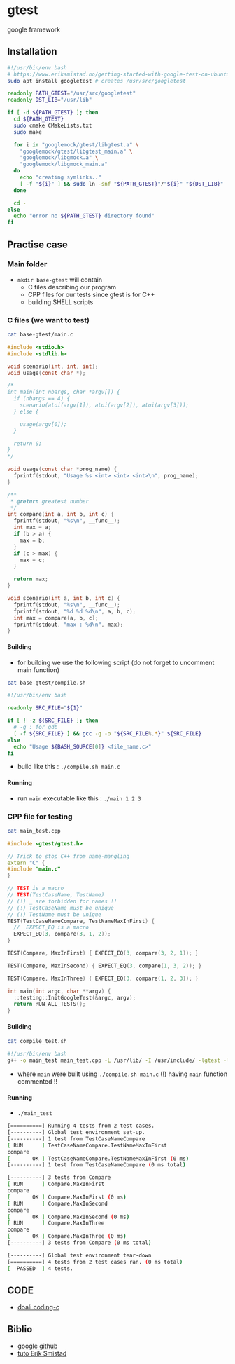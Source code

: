 # gtest 

google framework

## Installation

```bash
#!/usr/bin/env bash
# https://www.eriksmistad.no/getting-started-with-google-test-on-ubuntu/
sudo apt install googletest # creates /usr/src/googletest

readonly PATH_GTEST="/usr/src/googletest"
readonly DST_LIB="/usr/lib"

if [ -d ${PATH_GTEST} ]; then
  cd ${PATH_GTEST}
  sudo cmake CMakeLists.txt
  sudo make

  for i in "googlemock/gtest/libgtest.a" \
    "googlemock/gtest/libgtest_main.a" \
    "googlemock/libgmock.a" \
    "googlemock/libgmock_main.a"
  do
    echo "creating symlinks.."
    [ -f "${i}" ] && sudo ln -snf "${PATH_GTEST}"/"${i}" "${DST_LIB}"
  done

  cd -
else
  echo "error no ${PATH_GTEST} directory found"
fi
```

## Practise case

### Main folder

- `mkdir base-gtest` will contain 
    - C files describing our program
    - CPP files for our tests since gtest is for C++
    - building SHELL scripts


### C files (we want to test)

```bash
cat base-gtest/main.c
```

```c
#include <stdio.h>
#include <stdlib.h>

void scenario(int, int, int);
void usage(const char *);

/*
int main(int nbargs, char *argv[]) {
  if (nbargs == 4) {
    scenario(atoi(argv[1]), atoi(argv[2]), atoi(argv[3]));
  } else {

    usage(argv[0]);
  }

  return 0;
}
*/

void usage(const char *prog_name) {
  fprintf(stdout, "Usage %s <int> <int> <int>\n", prog_name);
}

/**
 * @return greatest number
 */
int compare(int a, int b, int c) {
  fprintf(stdout, "%s\n", __func__);
  int max = a;
  if (b > a) {
    max = b;
  }
  if (c > max) {
    max = c;
  }

  return max;
}

void scenario(int a, int b, int c) {
  fprintf(stdout, "%s\n", __func__);
  fprintf(stdout, "%d %d %d\n", a, b, c);
  int max = compare(a, b, c);
  fprintf(stdout, "max : %d\n", max);
}
```

#### Building

- for building we use the following script (do not forget to uncomment main function)

```bash
cat base-gtest/compile.sh
```

```bash
#!/usr/bin/env bash

readonly SRC_FILE="${1}"

if [ ! -z ${SRC_FILE} ]; then
  # -g : for gdb
  [ -f ${SRC_FILE} ] && gcc -g -o "${SRC_FILE%.*}" ${SRC_FILE}
else
  echo "Usage ${BASH_SOURCE[0]} <file_name.c>"
fi
```

- build like this : `./compile.sh main.c`

#### Running 

- run `main` executable like this : `./main 1 2 3`

### CPP file for testing

```bash
cat main_test.cpp
```

```cpp
#include <gtest/gtest.h>

// Trick to stop C++ from name-mangling
extern "C" {
#include "main.c"
}

// TEST is a macro
// TEST(TestCaseName, TestName)
// (!) _ are forbidden for names !!
// (!) TestCaseName must be unique
// (!) TestName must be unique
TEST(TestCaseNameCompare, TestNameMaxInFirst) {
  //  EXPECT_EQ is a macro
  EXPECT_EQ(3, compare(3, 1, 2));
}

TEST(Compare, MaxInFirst) { EXPECT_EQ(3, compare(3, 2, 1)); }

TEST(Compare, MaxInSecond) { EXPECT_EQ(3, compare(1, 3, 2)); }

TEST(Compare, MaxInThree) { EXPECT_EQ(3, compare(1, 2, 3)); }

int main(int argc, char **argv) {
  ::testing::InitGoogleTest(&argc, argv);
  return RUN_ALL_TESTS();
}
```

#### Building 

```bash
cat compile_test.sh
```

```bash
#!/usr/bin/env bash
g++ -o main_test main_test.cpp -L /usr/lib/ -I /usr/include/ -lgtest -lpthread
```

- where `main` were built using `./compile.sh main.c` (!) having `main` function commented !!

#### Running

- `./main_test`

```bash
[==========] Running 4 tests from 2 test cases.
[----------] Global test environment set-up.
[----------] 1 test from TestCaseNameCompare
[ RUN      ] TestCaseNameCompare.TestNameMaxInFirst
compare
[       OK ] TestCaseNameCompare.TestNameMaxInFirst (0 ms)
[----------] 1 test from TestCaseNameCompare (0 ms total)

[----------] 3 tests from Compare
[ RUN      ] Compare.MaxInFirst
compare
[       OK ] Compare.MaxInFirst (0 ms)
[ RUN      ] Compare.MaxInSecond
compare
[       OK ] Compare.MaxInSecond (0 ms)
[ RUN      ] Compare.MaxInThree
compare
[       OK ] Compare.MaxInThree (0 ms)
[----------] 3 tests from Compare (0 ms total)

[----------] Global test environment tear-down
[==========] 4 tests from 2 test cases ran. (0 ms total)
[  PASSED  ] 4 tests.
```

## CODE

- [doali coding-c](https://github.com/doali/coding/tree/master/c/coding/ut/gtest/using_plain_gcc)

## Biblio

- [google github](https://github.com/google/googletest/blob/master/googletest/samples/sample1_unittest.cc)
- [tuto Erik Smistad](https://www.eriksmistad.no/getting-started-with-google-test-on-ubuntu/)

